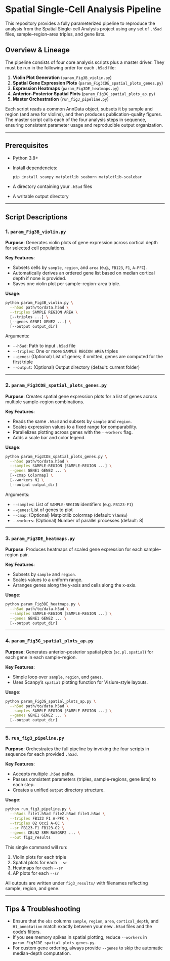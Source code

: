 # Spatial Single-Cell Analysis Pipeline

This repository provides a fully parameterized pipeline to reproduce the analysis from the Spatial Single-cell Analysis project using any set of `.h5ad` files, sample–region–area triples, and gene lists.

## Overview & Lineage

The pipeline consists of four core analysis scripts plus a master driver. They must be run in the following order for each `.h5ad` file:

1. **Violin Plot Generation** (`param_Fig3B_violin.py`)
2. **Spatial Gene Expression Plots** (`param_Fig3CDE_spatial_plots_genes.py`)
3. **Expression Heatmaps** (`param_Fig3DE_heatmaps.py`)
4. **Anterior–Posterior Spatial Plots** (`param_Fig3G_spatial_plots_ap.py`)
5. **Master Orchestration** (`run_fig3_pipeline.py`)

Each script reads a common AnnData object, subsets it by sample and region (and area for violins), and then produces publication-quality figures. The master script calls each of the four analysis steps in sequence, ensuring consistent parameter usage and reproducible output organization.

---

## Prerequisites

* Python 3.8+
* Install dependencies:

  ```bash
  pip install scanpy matplotlib seaborn matplotlib-scalebar
  ```
* A directory containing your `.h5ad` files
* A writable output directory

---

## Script Descriptions

### 1. `param_Fig3B_violin.py`

**Purpose**: Generates violin plots of gene expression across cortical depth for selected cell populations.

**Key Features**:

* Subsets cells by `sample`, `region`, and `area` (e.g., `FB123`, `F1`, `A-PFC`).
* Automatically derives an ordered gene list based on median cortical depth if none is provided.
* Saves one violin plot per sample–region–area triple.

**Usage**:

```bash
python param_Fig3B_violin.py \
  --h5ad path/to/data.h5ad \
  --triples SAMPLE REGION AREA \
  [--triples ...] \
  [--genes GENE1 GENE2 ...] \
  [--output output_dir]
```

Arguments:

* `--h5ad`: Path to input `.h5ad` file
* `--triples`: One or more `SAMPLE REGION AREA` triples
* `--genes`: (Optional) List of genes; if omitted, genes are computed for the first triple
* `--output`: (Optional) Output directory (default: current folder)

---

### 2. `param_Fig3CDE_spatial_plots_genes.py`

**Purpose**: Creates spatial gene expression plots for a list of genes across multiple sample–region combinations.

**Key Features**:

* Reads the same `.h5ad` and subsets by `sample` and `region`.
* Scales expression values to a fixed range for comparability.
* Parallelizes plotting across genes with the `--workers` flag.
* Adds a scale bar and color legend.

**Usage**:

```bash
python param_Fig3CDE_spatial_plots_genes.py \
  --h5ad path/to/data.h5ad \
  --samples SAMPLE-REGION [SAMPLE-REGION ...] \
  --genes GENE1 GENE2 ... \
  [--cmap Colormap] \
  [--workers N] \
  [--output output_dir]
```

Arguments:

* `--samples`: List of `SAMPLE-REGION` identifiers (e.g. `FB123-F1`)
* `--genes`: List of genes to plot
* `--cmap`: (Optional) Matplotlib colormap (default: `YlGnBu`)
* `--workers`: (Optional) Number of parallel processes (default: 8)

---

### 3. `param_Fig3DE_heatmaps.py`

**Purpose**: Produces heatmaps of scaled gene expression for each sample–region pair.

**Key Features**:

* Subsets by `sample` and `region`.
* Scales values to a uniform range.
* Arranges genes along the y-axis and cells along the x-axis.

**Usage**:

```bash
python param_Fig3DE_heatmaps.py \
  --h5ad path/to/data.h5ad \
  --samples SAMPLE-REGION [SAMPLE-REGION ...] \
  --genes GENE1 GENE2 ... \
  [--output output_dir]
```

---

### 4. `param_Fig3G_spatial_plots_ap.py`

**Purpose**: Generates anterior–posterior spatial plots (`sc.pl.spatial`) for each gene in each sample–region.

**Key Features**:

* Simple loop over `sample`, `region`, and `genes`.
* Uses Scanpy’s `spatial` plotting function for Visium-style layouts.

**Usage**:

```bash
python param_Fig3G_spatial_plots_ap.py \
  --h5ad path/to/data.h5ad \
  --samples SAMPLE-REGION [SAMPLE-REGION ...] \
  --genes GENE1 GENE2 ... \
  [--output output_dir]
```

---

### 5. `run_fig3_pipeline.py`

**Purpose**: Orchestrates the full pipeline by invoking the four scripts in sequence for each provided `.h5ad`.

**Key Features**:

* Accepts multiple `.h5ad` paths.
* Passes consistent parameters (triples, sample-regions, gene lists) to each step.
* Creates a unified `output` directory structure.

**Usage**:

```bash
python run_fig3_pipeline.py \
  --h5ads file1.h5ad file2.h5ad file3.h5ad \
  --triples FB123 F1 A-PFC \
  --triples O2 Occi A-OC \
  --sr FB123-F1 FB123-O2 \
  --genes CBLN2 SRM RASGRF2 ... \
  --out fig3_results
```

This single command will run:

1. Violin plots for each triple
2. Spatial plots for each `--sr`
3. Heatmaps for each `--sr`
4. AP plots for each `--sr`

All outputs are written under `fig3_results/` with filenames reflecting sample, region, and gene.

---

## Tips & Troubleshooting

* Ensure that the `obs` columns `sample`, `region`, `area`, `cortical_depth`, and `H1_annotation` match exactly between your new `.h5ad` files and the code’s filters.
* If you see memory spikes in spatial plotting, reduce `--workers` in `param_Fig3CDE_spatial_plots_genes.py`.
* For custom gene ordering, always provide `--genes` to skip the automatic median-depth computation.



